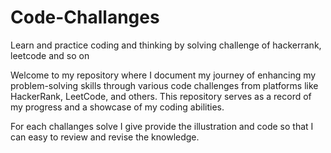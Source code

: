 # Code-Challanges
Learn and practice coding and thinking by solving challenge of hackerrank, leetcode and so on


Welcome to my repository where I document my journey of enhancing my problem-solving skills through various code challenges from platforms like HackerRank, LeetCode, and others. This repository serves as a record of my progress and a showcase of my coding abilities.

For each challanges solve I give provide the illustration and code so that I can easy to review and revise the knowledge.
